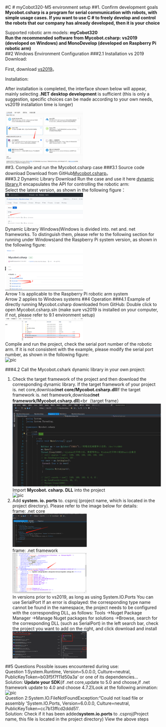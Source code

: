 #C # myCobot320-M5 environment setup
##1. Confirm development goals
**Mycobot.csharp is a program for serial communication with robots, with simple usage cases. If you want to use C # to freely develop and control the robots that our company has already developed, then it is your choice**<Br>

Supported robotic arm models: **myCobot320**<Br>
**Run the recommended software from Mycobot.csharp: vs2019 (developed on Windows) and MonoDevelop (developed on Raspberry Pi robotic arm)**<Br>
##2 Windows Environment Configuration
###2.1 Installation vs 2019
Download:<br>

First, download [vs2019](https://visualstudio.microsoft.com/zh-hans/vs/)。<br>

Installation:<br>

After installation is completed, the interface shown below will appear, mainly selecting **.NET desktop development** is sufficient (this is only a suggestion, specific choices can be made according to your own needs, vs2019 installation time is longer)<Br>

<img src="../resources/15-applicationBaseCSharp/9.1/9-1-2.1-001.png" alt="9-1-2.1-001" width="50%"><br>
##3. Compile and run the Mycobot.csharp case
###3.1 Source code download
Download from GitHub[Mycobot.csharp](https://github.com/elephantrobotics/Mycobot.csharp)。<br>
###3.2 Dynamic Library Download
Run the case and use it here [dynamic library](https://github.com/elephantrobotics/Mycobot.csharp/tags),It encapsulates the API for controlling the robotic arm:<br>
Select the latest version, as shown in the following figure：<br>
<img src="../resources/15-ApplicationBaseCSharp/9.2/9-2-1.2-001.png" alt="9-1-2.1-001" width="50%"><br>
Dynamic Library Windows(Windows is divided into. net and. net frameworks. To distinguish them, please refer to the following section for running under Windows)and the Raspberry Pi system version, as shown in the following figure:<br>
<img src="../resources/15-ApplicationBaseCSharp/9.2/9-2-1.2-002.png" alt="9-1-2.1-002" width="50%"><br>
Arrow 1 is applicable to the Raspberry Pi robotic arm system<br>
Arrow 2 applies to Windows systems
##4 Operation
###4.1 Example of directly running Mycobot.csharp downloaded from GitHub:
Double click to open Mycobot.csharp.sln (make sure vs2019 is installed on your computer, if not, please refer to 9.1 environment setup)<br>
<img src="../resources/15-ApplicationBaseCSharp/9.2/9-2-2.1-001.png" alt="9-2-2.1-001" width="50%"><br>
Compile and run the project, check the serial port number of the robotic arm. If it is not consistent with the example, please modify the serial port number, as shown in the following figure:<br>
![pic](../resources/15-ApplicationBaseCSharp/9.2/9-2-2.1-002.gif)<br>

###4.2 Call the Mycobot.cshark dynamic library in your own project:
1. Check the target framework of the project and then download the corresponding dynamic library. If the target framework of your project is. net core,download**net core/Mycobot.csharp.dll**If the target framework is. net framework,download**net framework/Mycobot.csharp.dll**)<br（target frame）<br>
![pic](../resources/15-ApplicationBaseCSharp/9.2/9-2-2.2-001.gif)<br>
Import **Mycobot. csharp. DLL** into the project<br>
![pic](../resources/15-ApplicationBaseCSharp/9.2/9-2-2.2-002.gif)<br>
3. Add **system. io. ports** to. csproj (project name, which is located in the project directory). Please refer to the image below for details:<br>
frame: .net core<br>
<img src="../resources/15-ApplicationBaseCSharp/9.2/9-2-2.2-003.jpg" alt="9-2-2.2-003" width="50%"><br>
frame: .net framework<br>
<img src="../resources/15-ApplicationBaseCSharp/9.2/9-2-2.2-004.jpg" alt="9-2-2.2-004" width="50%"><br>
In versions prior to vs2019, as long as using System.IO.Ports You can use SerialPort If an error is displayed: the corresponding type name cannot be found in the namespace, the project needs to be configured with the corresponding DLL, as follows:
Tools ->Nuget Package Manager ->Manage Nuget packages for solutions ->Browse, search for the corresponding DLL (such as SerialPort) in the left search bar, check the project you want to add on the right, and click download and install<Br>
<img src="../resources/15-ApplicationBaseCSharp/9.2/9-2-3-005.png" alt="9-2-3-005" width="50%"><br>

##5 Questions
Possible issues encountered during use:<br>
Question 1:System.Runtime, Version=5.0.0.0, Culture=neutral, PublicKeyToken=b03f5f7f11d50a3a' or one of its dependencies...<br>
Solution: **Update your SDK**(if .net core,update to 5.0 and choose,if .net framework update to 4.0 and choose 4.7.2)Look at the following animation:<br>
![pic](../resources/15-ApplicationBaseCSharp/9.2/9-2-2.3-001.gif)<br>
Question 2:System.IO.FileNotFoundException:“Could not load file or assembly 'System.IO.Ports, Version=6.0.0.0, Culture=neutral, PublicKeyToken=cc7b13ffcd2ddd51'.<br>
Solution: Check if it has been added**system.io.ports** to .csproj(Project name, this file is located in the project directory) View the above steps